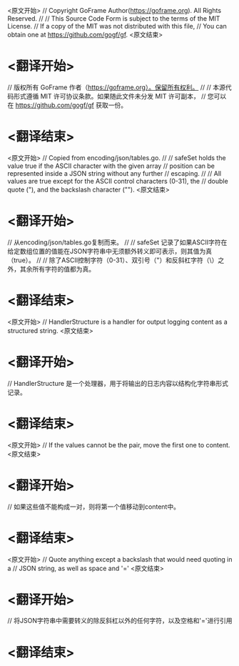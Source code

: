 
<原文开始>
// Copyright GoFrame Author(https://goframe.org). All Rights Reserved.
//
// This Source Code Form is subject to the terms of the MIT License.
// If a copy of the MIT was not distributed with this file,
// You can obtain one at https://github.com/gogf/gf.
<原文结束>

# <翻译开始>
// 版权所有 GoFrame 作者（https://goframe.org）。保留所有权利。
//
// 本源代码形式遵循 MIT 许可协议条款。如果随此文件未分发 MIT 许可副本，
// 您可以在 https://github.com/gogf/gf 获取一份。
# <翻译结束>


<原文开始>
// Copied from encoding/json/tables.go.
//
// safeSet holds the value true if the ASCII character with the given array
// position can be represented inside a JSON string without any further
// escaping.
//
// All values are true except for the ASCII control characters (0-31), the
// double quote ("), and the backslash character ("\").
<原文结束>

# <翻译开始>
// 从encoding/json/tables.go复制而来。
//
// safeSet 记录了如果ASCII字符在给定数组位置的值能在JSON字符串中无须额外转义即可表示，则其值为真（true）。
//
// 除了ASCII控制字符（0-31）、双引号（"）和反斜杠字符（\）之外，其余所有字符的值都为真。
# <翻译结束>


<原文开始>
// HandlerStructure is a handler for output logging content as a structured string.
<原文结束>

# <翻译开始>
// HandlerStructure 是一个处理器，用于将输出的日志内容以结构化字符串形式记录。
# <翻译结束>


<原文开始>
// If the values cannot be the pair, move the first one to content.
<原文结束>

# <翻译开始>
// 如果这些值不能构成一对，则将第一个值移动到content中。
# <翻译结束>


<原文开始>
			// Quote anything except a backslash that would need quoting in a
			// JSON string, as well as space and '='
<原文结束>

# <翻译开始>
// 将JSON字符串中需要转义的除反斜杠以外的任何字符，以及空格和'='进行引用
# <翻译结束>

